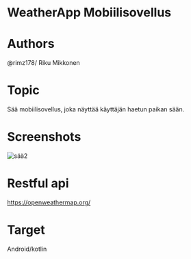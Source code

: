 # WeatherApp Mobiilisovellus

# Authors
@rimz178/ Riku Mikkonen

# Topic
 Sää mobiilisovellus, joka näyttää käyttäjän haetun paikan sään.
 
 # Screenshots
 
![sää2](https://user-images.githubusercontent.com/62377839/191924081-e80cda19-2173-42e7-9e26-ab9c09d6890f.png)

 
 # Restful api
 https://openweathermap.org/
 
 
 # Target 
 Android/kotlin
